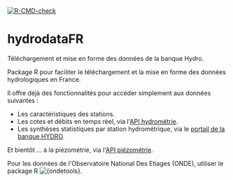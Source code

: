   <!-- badges: start -->
  [![R-CMD-check](https://github.com/PascalIrz/hydrodataFR/workflows/R-CMD-check/badge.svg)](https://github.com/PascalIrz/hydrodataFR/actions)
  <!-- badges: end -->

# hydrodataFR

Téléchargement et mise en forme des données de la banque Hydro.

Package R pour faciliter le téléchargement et la mise en forme des données hydrologiques en France.

Il offre déjà des fonctionnalités pour accéder simplement aux données suivantes :

- Les caractéristiques des stations.
- Les cotes et débits en temps réel, via l'[API hydrométrie](https://hubeau.eaufrance.fr/page/api-hydrometrie).
- Les synthèses statistiques par station hydrométrique, via le [portail de la banque HYDRO](http://hydro.eaufrance.fr/).

Et bientôt ... à la piézométrie, via l'[API piézométrie](https://hubeau.eaufrance.fr/page/api-piezometrie).

Pour les données de l'Observatoire National Des Etiages (ONDE), utiliser le package R ![{ondetools}](https://github.com/PascalIrz/ondetools). 


